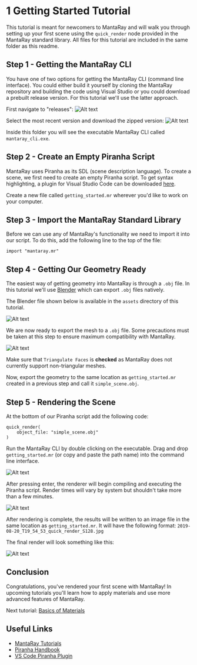 # 1 Getting Started Tutorial

This tutorial is meant for newcomers to MantaRay and will walk you through setting up your first scene using the `quick_render` node provided in the MantaRay standard library. All files for this tutorial are included in the same folder as this readme.

## Step 1 - Getting the MantaRay CLI
You have one of two options for getting the MantaRay CLI (command line interface). You could either build it yourself by cloning the MantaRay repository and building the code using Visual Studio or you could download a prebuilt release version. For this tutorial we'll use the latter approach.

First navigate to "releases":
![Alt text](assets/screenshots/screenshot_1.PNG)

Select the most recent version and download the zipped version:
![Alt text](assets/screenshots/screenshot_2.PNG)

Inside this folder you will see the executable MantaRay CLI called `mantaray_cli.exe`.

## Step 2 - Create an Empty Piranha Script

MantaRay uses Piranha as its SDL (scene description language). To create a scene, we first need to create an empty Piranha script. To get syntax highlighting, a plugin for Visual Studio Code can be downloaded [here](https://github.com/ange-yaghi/mantaray-sdl-extension).

Create a new file called `getting_started.mr` wherever you'd like to work on your computer.

## Step 3 - Import the MantaRay Standard Library

Before we can use any of MantaRay's functionality we need to import it into our script. To do this, add the following line to the top of the file:

```
import "mantaray.mr"
```

## Step 4 - Getting Our Geometry Ready

The easiest way of getting geometry into MantaRay is through a `.obj` file. In this tutorial we'll use [Blender](https://www.blender.org) which can export `.obj` files natively. 

The Blender file shown below is available in the `assets` directory of this tutorial.

![Alt text](assets/screenshots/screenshot_3.PNG)

We are now ready to export the mesh to a `.obj` file. Some precautions must be taken at this step to ensure maximum compatibility with MantaRay.

![Alt text](assets/screenshots/screenshot_4.PNG)

Make sure that `Triangulate Faces` is **checked** as MantaRay does not currently support non-triangular meshes. 

Now, export the geometry to the same location as `getting_started.mr` created in a previous step and call it `simple_scene.obj`. 

## Step 5 - Rendering the Scene

At the bottom of our Piranha script add the following code:

```
quick_render(
    object_file: "simple_scene.obj"
)
```

Run the MantaRay CLI by double clicking on the executable. Drag and drop `getting_started.mr` (or copy and paste the path name) into the command line interface.

![Alt text](assets/screenshots/screenshot_5.PNG)

After pressing enter, the renderer will begin compiling and executing the Piranha script. Render times will vary by system but shouldn't take more than a few minutes.

![Alt text](assets/screenshots/screenshot_6.PNG)

After rendering is complete, the results will be written to an image file in the same location as `getting_started.mr`. It will have the following format: `2019-08-20_T19_54_53_quick_render_S128.jpg`

The final render will look something like this:

![Alt text](assets/2019-08-20_T19_54_53_quick_render_S128.jpg)

## Conclusion

Congratulations, you've rendered your first scene with MantaRay! In upcoming tutorials you'll learn how to apply materials and use more advanced features of MantaRay.

Next tutorial: [Basics of Materials](../2_basics_of_materials/2_basics_of_materials.md)

## Useful Links

* [MantaRay Tutorials](../all_tutorials.md)
* [Piranha Handbook](https://github.com/ange-yaghi/piranha/blob/master/docs/handbook/handbook.md)
* [VS Code Piranha Plugin](https://github.com/ange-yaghi/piranha-vscode-extension)
